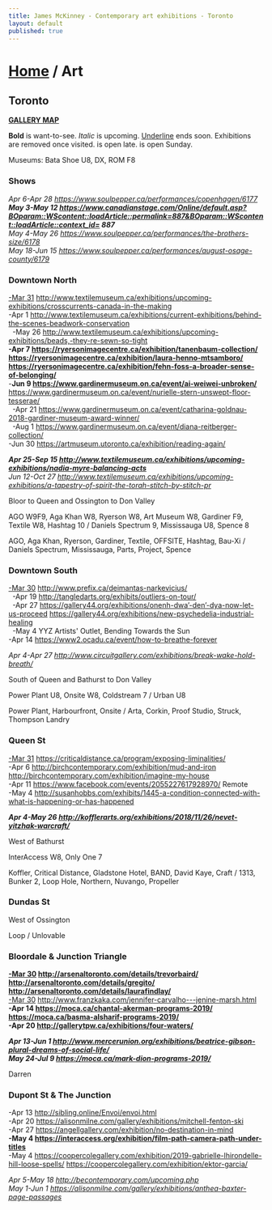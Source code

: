 ```yaml
---
title: James McKinney - Contemporary art exhibitions - Toronto
layout: default
published: true
---
```


# [Home](/) / Art

## Toronto

**[GALLERY MAP](https://www.google.com/maps/d/u/0/edit?mid=1sMiga7vQsqWdqEVQCqHsxjX2jeU)**

<span class="glyphicon glyphicon-info-sign" aria-hidden="true"></span> <strong>Bold</strong> is want-to-see. <em>Italic</em> is upcoming. <u>Underline</u> ends soon. Exhibitions are removed once visited. <span class="glyphicon glyphicon-time" aria-hidden="true"></span> is open late. <span class="glyphicon glyphicon-calendar" aria-hidden="true"></span> is open Sunday.

<span class="glyphicon glyphicon-calendar" aria-hidden="true"></span> <span class="glyphicon glyphicon-time" aria-hidden="true"></span> Museums: Bata Shoe U8, DX, ROM F8

### Shows

_Apr 6-Apr 28 <https://www.soulpepper.ca/performances/copenhagen/6177>_  
_**May 3-May 12 <https://www.canadianstage.com/Online/default.asp?BOparam::WScontent::loadArticle::permalink=887&BOparam::WScontent::loadArticle::context_id=> 887**_  
_May 4-May 26 <https://www.soulpepper.ca/performances/the-brothers-size/6178>_  
_May 18-Jun 15 <https://www.soulpepper.ca/performances/august-osage-county/6179>_  

### Downtown North

<u>-Mar 31</u> <http://www.textilemuseum.ca/exhibitions/upcoming-exhibitions/crosscurrents-canada-in-the-making>  
  -Apr 1 <http://www.textilemuseum.ca/exhibitions/current-exhibitions/behind-the-scenes-beadwork-conservation>  
  -May 26 <http://www.textilemuseum.ca/exhibitions/upcoming-exhibitions/beads,-they-re-sewn-so-tight>  
**-Apr 7 <https://ryersonimagecentre.ca/exhibition/tanenbaum-collection/> <https://ryersonimagecentre.ca/exhibition/laura-henno-mtsamboro/> <https://ryersonimagecentre.ca/exhibition/fehn-foss-a-broader-sense-of-belonging/>**  
-**Jun 9 <https://www.gardinermuseum.on.ca/event/ai-weiwei-unbroken/>** <https://www.gardinermuseum.on.ca/event/nurielle-stern-unswept-floor-tesserae/>  
  -Apr 21 <https://www.gardinermuseum.on.ca/event/catharina-goldnau-2018-gardiner-museum-award-winner/>  
  -Aug 1 <https://www.gardinermuseum.on.ca/event/diana-reitberger-collection/>  
-Jun 30 <https://artmuseum.utoronto.ca/exhibition/reading-again/>  

_**Apr 25-Sep 15 <http://www.textilemuseum.ca/exhibitions/upcoming-exhibitions/nadia-myre-balancing-acts>**_  
_Jun 12-Oct 27 <http://www.textilemuseum.ca/exhibitions/upcoming-exhibitions/a-tapestry-of-spirit-the-torah-stitch-by-stitch-pr>_  

<span class="glyphicon glyphicon-info-sign" aria-hidden="true"></span> Bloor to Queen and Ossington to Don Valley

<span class="glyphicon glyphicon-time" aria-hidden="true"></span> AGO W9F9, Aga Khan W8, Ryerson W8, Art Museum W8, Gardiner F9, Textile W8, Hashtag 10 / Daniels Spectrum 9, Mississauga U8, Spence 8

<span class="glyphicon glyphicon-calendar" aria-hidden="true"></span> AGO, Aga Khan, Ryerson, Gardiner, Textile, OFFSITE, Hashtag, Bau-Xi / Daniels Spectrum, Mississauga, Parts, Project, Spence

### Downtown South

<u>-Mar 30</u> <http://www.prefix.ca/deimantas-narkevicius/>  
  -Apr 19 <http://tangledarts.org/exhibits/outliers-on-tour/>  
  -Apr 27 <https://gallery44.org/exhibitions/onenh-dwa’-den’-dya-now-let-us-proceed> <https://gallery44.org/exhibitions/new-psychedelia-industrial-healing>  
  -May 4 YYZ Artists' Outlet, Bending Towards the Sun  
-Apr 14 <https://www2.ocadu.ca/event/how-to-breathe-forever>  

_Apr 4-Apr 27 <http://www.circuitgallery.com/exhibitions/break-wake-hold-breath/>_  

<span class="glyphicon glyphicon-info-sign" aria-hidden="true"></span> South of Queen and Bathurst to Don Valley

<span class="glyphicon glyphicon-time" aria-hidden="true"></span> Power Plant U8, Onsite W8, Coldstream 7 / Urban U8

<span class="glyphicon glyphicon-calendar" aria-hidden="true"></span> Power Plant, Harbourfront, Onsite / Arta, Corkin, Proof Studio, Struck, Thompson Landry

### Queen St

<u>-Mar 31</u> <https://criticaldistance.ca/program/exposing-liminalities/>  
-Apr 6 <http://birchcontemporary.com/exhibition/mud-and-iron> <http://birchcontemporary.com/exhibition/imagine-my-house>  
-Apr 11 <https://www.facebook.com/events/2055227617928970/> Remote  
-May 4 <http://susanhobbs.com/exhibits/1445-a-condition-connected-with-what-is-happening-or-has-happened>  

_**Apr 4-May 26 <http://kofflerarts.org/exhibitions/2018/11/26/nevet-yitzhak-warcraft/>**_  

<span class="glyphicon glyphicon-info-sign" aria-hidden="true"></span> West of Bathurst

<span class="glyphicon glyphicon-time" aria-hidden="true"></span> InterAccess W8, Only One 7

<span class="glyphicon glyphicon-calendar" aria-hidden="true"></span> Koffler, Critical Distance, Gladstone Hotel, BAND, David Kaye, Craft / 1313, Bunker 2, Loop Hole, Northern, Nuvango, Propeller

### Dundas St

<span class="glyphicon glyphicon-info-sign" aria-hidden="true"></span> West of Ossington

<span class="glyphicon glyphicon-calendar" aria-hidden="true"></span> Loop / Unlovable

### Bloordale & Junction Triangle

**<u>-Mar 30</u> <http://arsenaltoronto.com/details/trevorbaird/> <http://arsenaltoronto.com/details/gregito/> <http://arsenaltoronto.com/details/laurafindlay/>**  
<u>-Mar 30</u> <http://www.franzkaka.com/jennifer-carvalho---jenine-marsh.html>  
**-Apr 14 <https://moca.ca/chantal-akerman-programs-2019/> <https://moca.ca/basma-alsharif-programs-2019/>**  
**-Apr 20 <http://gallerytpw.ca/exhibitions/four-waters/>**  

_**Apr 13-Jun 1 <http://www.mercerunion.org/exhibitions/beatrice-gibson-plural-dreams-of-social-life/>**_  
_**May 24-Jul 9 <https://moca.ca/mark-dion-programs-2019/>**_  

<span class="glyphicon glyphicon-calendar" aria-hidden="true"></span> Darren

### Dupont St & The Junction

-Apr 13 <http://sibling.online/Envoi/envoi.html>  
-Apr 20 <https://alisonmilne.com/gallery/exhibitions/mitchell-fenton-ski>  
-Apr 27 <https://angellgallery.com/exhibition/no-destination-in-mind>  
**-May 4 <https://interaccess.org/exhibition/film-path-camera-path-under-titles>**  
-May 4 <https://coopercolegallery.com/exhibition/2019-gabrielle-lhirondelle-hill-loose-spells/> <https://coopercolegallery.com/exhibition/ektor-garcia/>  

_Apr 5-May 18 <http://becontemporary.com/upcoming.php>_  
_May 1-Jun 1 <https://alisonmilne.com/gallery/exhibitions/anthea-baxter-page-passages>_  
